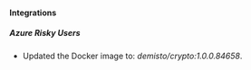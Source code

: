 #### Integrations
##### Azure Risky Users
- Updated the Docker image to: *demisto/crypto:1.0.0.84658*.

